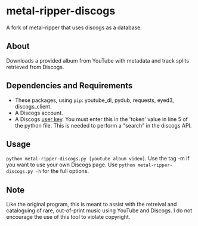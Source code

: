 # metal-ripper-discogs
A fork of metal-ripper that uses discogs as a database. 

## About
Downloads a provided album from YouTube with metadata and track splits retrieved from Discogs.

## Dependencies and Requirements
* These packages, using `pip`: youtube_dl, pydub, requests, eyed3, discogs_client.
* A Discogs account. 
* A Discogs [user key](https://www.discogs.com/settings/developers). You must enter this in the 'token' value in line 5 of the python file. This is needed to perform a "search" in the discogs API.

## Usage
`python metal-ripper-discogs.py [youtube album video]`.
Use the tag -m if you want to use your own Discogs page.
Use `python metal-ripper-discogs.py -h` for the full options.

## Note
Like the original program, this is meant to assist with the retreival and cataloguing of rare, out-of-print music using YouTube and Discogs. I do not encourage the use of this tool to violate copyright.
